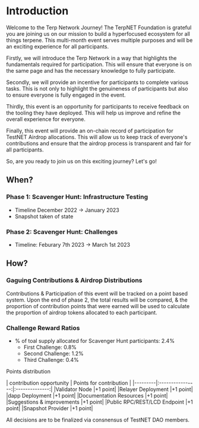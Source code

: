 # Introduction
Welcome to the Terp Network Journey! The TerpNET Foundation is grateful you are joining us on our mission to build a hyperfocused ecosystem for all things terpene. This multi-month event serves multiple purposes and will be an exciting experience for all participants.

Firstly, we will introduce the Terp Network in a way that highlights the fundamentals required for participation. This will ensure that everyone is on the same page and has the necessary knowledge to fully participate.

Secondly, we will provide an incentive for participants to complete various tasks. This is not only to highlight the genuineness of participants but also to ensure everyone is fully engaged in the event.

Thirdly, this event is an opportunity for participants to receive feedback on the tooling they have deployed. This will help us improve and refine the overall experience for everyone.

Finally, this event will provide an on-chain record of participation for TestNET Airdrop allocations. This will allow us to keep track of everyone's contributions and ensure that the airdrop process is transparent and fair for all participants.

So, are you ready to join us on this exciting journey? Let's go!
## When?
### Phase 1: Scavenger Hunt: Infrastructure Testing 
- Timeline December 2022 -> January 2023
- Snapshot taken of state 
### Phase 2: Scavenger Hunt: Challenges
- Timeline: Feburary 7th 2023 -> March 1st  2023 
## How?

### Gaguing Contributions & Airdrop Distributions
Contributions & Participation of this event will be tracked on a point based system. Upon the end of phase 2, the total results will be compared, & the proportion of contribution points that were earned will be used to calculate the proportion of airdrop tokens allocated to each participant.

### Challenge Reward Ratios
- % of toal supply allocated for Scavenger Hunt participants: 2.4%
    - First Challenge: 0.8%
    - Second Challenge: 1.2% 
    - Third Challenge: 0.4%

Points distribution

|  contribution opportunity  |  Points for contribution | 
|---------|:----------------:|:--------------:|
|Validator Node |+1 point|
|Relayer Deployment |+1 point|
|dapp Deployment |+1 point|
|Documentation Resources |+1 point|
|Suggestions & improvements |+1 point|
|Public RPC/REST/LCD Endpoint |+1 point|
|Snapshot Provider |+1 point|




All decisions are to be finalized via consnensus of TestNET DAO members.